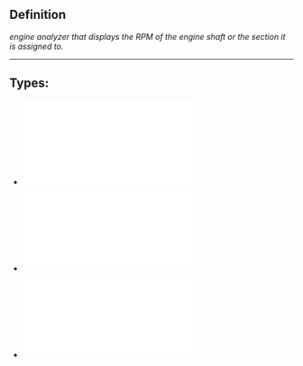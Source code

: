 ## Definition
*engine analyzer that displays the RPM of the engine shaft or the section it is assigned to.* 

---
## Types:
- ![Mechanical Tachometers](./Mechanical%20Tachometers.md)
- ![Electric Tachometer](./Electric%20Tachometer.md)
- ![Magnetic Tachometers](./Magnetic%20Tachometers.md)

